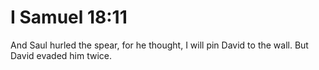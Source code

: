 # I Samuel 18:11

And Saul hurled the spear, for he thought, I will pin David to the wall. But David evaded him twice.
